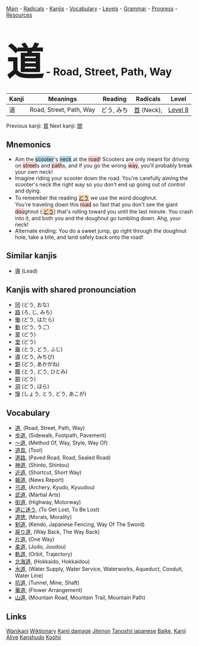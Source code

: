 <style> bigfont {font-size: 100px}</style>
[Main](../README.md) -
[Radicals](../radicals.md) -
[Kanjis](../kanjis.md) -
[Vocabulary](../vocabulary.md) -
[Levels](../levels.md) -
[Grammar](../grammar.md) - 
[Progress](../progress.md) -
[Resources](../resources.md)
# <bigfont> 道</bigfont> - Road, Street, Path, Way 

| Kanji | Meanings | Reading | Radicals | Level |
| --- | --- | --- | --- | --- |
| 道 | Road, Street, Path, Way | どう, みち | [首](../radicals/首.md) (Neck),  | [Level 8](../levels/wk_level8.md) |

Previous kanji: [買](買.md) Next kanji: [間](間.md) 

## Mnemonics
 * Aim the <span style="background-color:#ADD8E6"> scooter</span>'s <span style="background-color:#ADD8E6"> neck</span> at the <span style="background-color:#ffcccb"> road</span>! Scooters are only meant for driving on <span style="background-color:#ffcccb"> street</span>s and <span style="background-color:#ffcccb"> path</span>s, and if you go the wrong <span style="background-color:#ffcccb"> way</span>, you'll probably break your own neck!
* Imagine riding your scooter down the road. You're carefully aiming the scooter's neck the right way so you don't end up going out of control and dying.
* To remember the reading <span style="background-color:#fed8b1"> [どう](https://jisho.org/search/どう)</span> we use the word doughnut.<br />You're traveling down this <span style="background-color:#ffcccb"> road</span> so fast that you don't see the giant <span style="background-color:#ffcccb"> dou</span>ghnut (<span style="background-color:#fed8b1"> [どう](https://jisho.org/search/どう)</span>) that's rolling toward you until the last minute. You crash into it, and both you and the doughnut go tumbling down. Ahg, your neck!
* Alternate ending: You do a sweet jump, go right through the doughnut hole, take a bite, and land safely back onto the road!


## Similar kanjis
 * [導](導.md) (Lead)



## Kanjis with shared pronounciation
 * [同](同.md) (どう, おな)
* [路](路.md) (ろ, じ, みち)
* [働](働.md) (どう, はたら)
* [動](動.md) (どう, うご)
* [童](童.md) (どう)
* [堂](堂.md) (どう)
* [藤](藤.md) (とう, どう, ふじ)
* [導](導.md) (どう, みちび)
* [銅](銅.md) (どう, あかがね)
* [瞳](瞳.md) (とう, どう, ひとみ)
* [胴](胴.md) (どう)
* [洞](洞.md) (どう, ほら)
* [憧](憧.md) (しょう, とう, どう, あこが)



## Vocabulary
 * [道](../vocabulary/道.md), (Road, Street, Path, Way)
* [歩道](../vocabulary/道.md), (Sidewalk, Footpath, Pavement)
* [〜道](../vocabulary/道.md), (Method Of, Way, Style, Way Of)
* [道具](../vocabulary/道.md), (Tool)
* [道路](../vocabulary/道.md), (Paved Road, Road, Sealed Road)
* [神道](../vocabulary/道.md), (Shinto, Shintou)
* [近道](../vocabulary/道.md), (Shortcut, Short Way)
* [報道](../vocabulary/道.md), (News Report)
* [弓道](../vocabulary/道.md), (Archery, Kyudo, Kyuudou)
* [武道](../vocabulary/道.md), (Martial Arts)
* [街道](../vocabulary/道.md), (Highway, Motorway)
* [道に迷う](../vocabulary/道.md), (To Get Lost, To Be Lost)
* [道徳](../vocabulary/道.md), (Morals, Morality)
* [剣道](../vocabulary/道.md), (Kendo, Japanese Fencing, Way Of The Sword)
* [戻り道](../vocabulary/道.md), (Way Back, The Way Back)
* [片道](../vocabulary/道.md), (One Way)
* [柔道](../vocabulary/道.md), (Judo, Juudou)
* [軌道](../vocabulary/道.md), (Orbit, Trajectory)
* [北海道](../vocabulary/道.md), (Hokkaido, Hokkaidou)
* [水道](../vocabulary/道.md), (Water Supply, Water Service, Waterworks, Aqueduct, Conduit, Water Line)
* [坑道](../vocabulary/道.md), (Tunnel, Mine, Shaft)
* [華道](../vocabulary/道.md), (Flower Arrangement)
* [山道](../vocabulary/道.md), (Mountain Road, Mountain Trail, Mountain Path)




## Links 


[Wanikani](https://www.wanikani.com/kanji/道)
[Wiktionary](https://en.wiktionary.org/wiki/道)
[Kanji damage](http://www.kanjidamage.com/kanji/search?utf8=✓&q=道)
[Jitenon](https://jitenon.com/kanji/道)
[Tanoshii japanese](https://www.tanoshiijapanese.com/dictionary/kanji.cfm?k=道)
[Baike](https://baike.baidu.com/item/道),
[Kanji Alive](https://app.kanjialive.com/道)
[Kanshudo](https://www.kanshudo.com/searchmn?q=道)
[Koohii](https://kanji.koohii.com/study/kanji/道)
